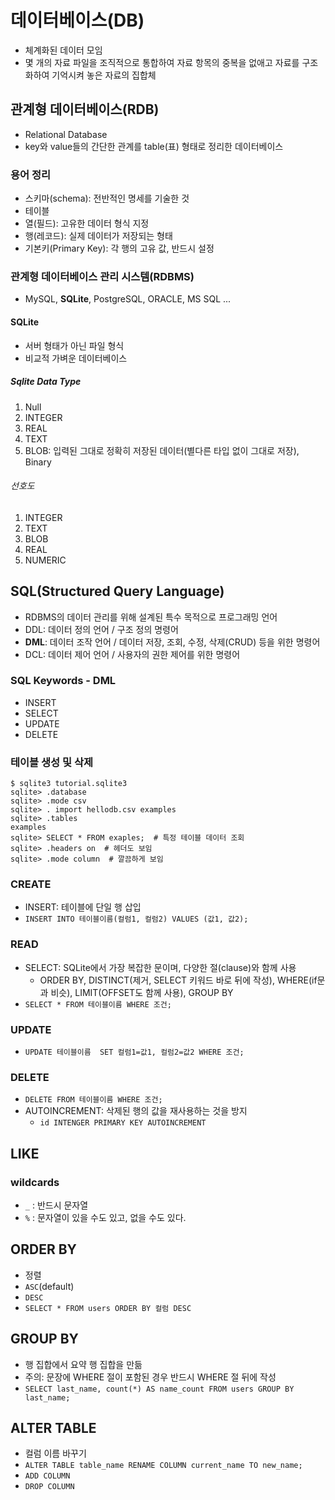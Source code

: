 # 데이터베이스(DB)
- 체계화된 데이터 모임
- 몇 개의 자료 파일을 조직적으로 통합하여 자료 항목의 중복을 없애고 자료를 구조화하여 기억시켜 놓은 자료의 집합체

## 관계형 데이터베이스(RDB)
- Relational Database
- key와 value들의 간단한 관계를 table(표) 형태로 정리한 데이터베이스

### 용어 정리
- 스키마(schema): 전반적인 명세를 기술한 것
- 테이블
- 열(필드): 고유한 데이터 형식 지정
- 행(레코드): 실제 데이터가 저장되는 형태
- 기본키(Primary Key): 각 행의 고유 값, 반드시 설정

### 관계형 데이터베이스 관리 시스템(RDBMS)
- MySQL, **SQLite**, PostgreSQL, ORACLE, MS SQL ...
#### SQLite
- 서버 형태가 아닌 파일 형식
- 비교적 가벼운 데이터베이스
##### Sqlite Data Type
1. Null
2. INTEGER
3. REAL
4. TEXT
5. BLOB: 입력된 그대로 정확히 저장된 데이터(별다른 타입 없이 그대로 저장), Binary
###### 선호도
1. INTEGER
2. TEXT
3. BLOB
4. REAL
5. NUMERIC

## SQL(Structured Query Language)
- RDBMS의 데이터 관리를 위해 설계된 특수 목적으로 프로그래밍 언어
- DDL: 데이터 정의 언어 / 구조 정의 명령어
- **DML**: 데이터 조작 언어 / 데이터 저장, 조회, 수정, 삭제(CRUD) 등을 위한 명령어
- DCL: 데이터 제어 언어 / 사용자의 권한 제어를 위한 명령어

### SQL Keywords - DML
- INSERT
- SELECT
- UPDATE
- DELETE

### 테이블 생성 및 삭제
```
$ sqlite3 tutorial.sqlite3
sqlite> .database
sqlite> .mode csv
sqlite> . import hellodb.csv examples
sqlite> .tables
examples
sqlite> SELECT * FROM exaples;  # 특정 테이블 데이터 조회
sqlite> .headers on  # 헤더도 보임
sqlite> .mode column  # 깔끔하게 보임
```
### CREATE
- INSERT: 테이블에 단일 행 삽입
- `INSERT INTO 테이블이름(컬럼1, 컬럼2) VALUES (값1, 값2);`

### **READ**
- SELECT: SQLite에서 가장 복잡한 문이며, 다양한 절(clause)와 함께 사용
    - ORDER BY, DISTINCT(제거, SELECT 키워드 바로 뒤에 작성), WHERE(if문과 비슷), LIMIT(OFFSET도 함께 사용), GROUP BY
- `SELECT * FROM 테이블이름 WHERE 조건;`

### UPDATE
- `UPDATE 테이블이름  SET 컬럼1=값1, 컬럼2=값2 WHERE 조건;`

### DELETE
- `DELETE FROM 테이블이름 WHERE 조건;`
- AUTOINCREMENT: 삭제된 행의 값을 재사용하는 것을 방지
    - `id INTENGER PRIMARY KEY AUTOINCREMENT`

## LIKE
### wildcards
- `_` : 반드시 문자열
- `%` : 문자열이 있을 수도 있고, 없을 수도 있다.

## ORDER BY
- 정렬
- `ASC`(default)
- `DESC`
- `SELECT * FROM users ORDER BY 컬럼 DESC`

## GROUP BY
- 행 집합에서 요약 행 집합을 만듦
- 주의: 문장에 WHERE 절이 포함된 경우 반드시 WHERE 절 뒤에 작성
- `SELECT last_name, count(*) AS name_count FROM users GROUP BY last_name;`

## ALTER TABLE
- 컬럼 이름 바꾸기
- `ALTER TABLE table_name RENAME COLUMN current_name TO new_name;`
- `ADD COLUMN`
- `DROP COLUMN`

